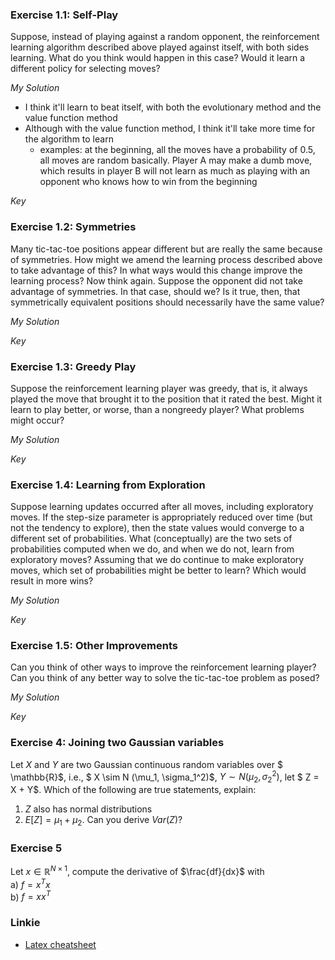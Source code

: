 ### Exercise 1.1: Self-Play  
Suppose, instead of playing against a random opponent, the reinforcement learning algorithm described above played against itself, with both sides learning. What do you think would happen in this case? Would it learn a different policy for selecting moves?  

_My Solution_
- I think it'll learn to beat itself, with both the evolutionary method and the value function method
- Although with the value function method, I think it'll take more time for the algorithm to learn 
  - examples: at the beginning, all the moves have a probability of 0.5, all moves are random basically. Player A may make a dumb move, which results in player B will not learn as much as playing with an opponent who knows how to win from the beginning

_Key_

### Exercise 1.2: Symmetries  
Many tic-tac-toe positions appear different but are really the same because of symmetries. How might we amend the learning process described above to take advantage of this? In what ways would this change improve the learning process? Now think again. Suppose the opponent did not take advantage of symmetries. In that case, should we? Is it true, then, that symmetrically equivalent positions should necessarily have the same value?  

_My Solution_

_Key_


### Exercise 1.3: Greedy Play  
Suppose the reinforcement learning player was greedy, that is, it always played the move that brought it to the position that it rated the best. Might it learn to play better, or worse, than a nongreedy player? What problems might occur?  

_My Solution_

_Key_


### Exercise 1.4: Learning from Exploration  
Suppose learning updates occurred after all moves, including exploratory moves. If the step-size parameter is appropriately reduced over time (but not the tendency to explore), then the state values would converge to a different set of probabilities. What (conceptually) are the two sets of probabilities computed when we do, and when we do not, learn from exploratory moves? Assuming that we do continue to make exploratory moves, which set of probabilities might be better to learn? Which would result in more wins?

_My Solution_

_Key_


### Exercise 1.5: Other Improvements  
Can you think of other ways to improve the reinforcement learning player? Can you think of any better way to solve the tic-tac-toe problem as posed?

_My Solution_

_Key_

### Exercise 4: Joining two Gaussian variables  
Let $X$ and $Y$ are two Gaussian continuous random variables over $ \mathbb{R}$, i.e., $ X \sim N (\mu_1, \sigma_1^2)$, $Y \sim N (\mu_2, \sigma_2^2)$, let $ Z = X + Y$. Which of the following are true statements, explain:

1. $Z$ also has normal distributions
2. $E[Z] = \mu_1 + \mu_2$. Can you derive $Var(Z)$?

### Exercise 5  
Let $x \in \mathbb{R}^{N \times 1}$, compute the derivative of $\frac{df}{dx}$ with  
a) $f = x^Tx$  
b) $f = xx^T$

### Linkie 
- [Latex cheatsheet](https://wch.github.io/latexsheet/latexsheet.pdf) 





 
